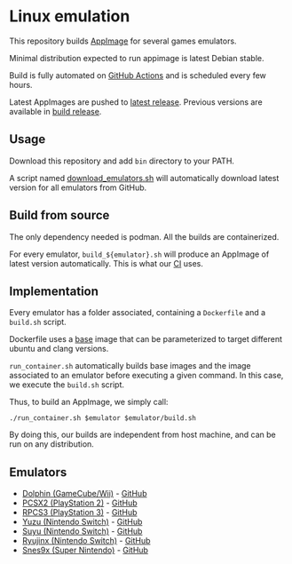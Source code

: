 Linux emulation
===============

This repository builds [AppImage](https://appimage.org/) for several games emulators.

Minimal distribution expected to run appimage is latest Debian stable.

Build is fully automated on [GitHub Actions](https://github.com/second-reality/linux-emulation/blob/master/.github/workflows/build.yml)
and is scheduled every few hours.

Latest AppImages are pushed to [latest release](https://github.com/second-reality/linux-emulation/releases/tag/latest).
Previous versions are available in [build release](https://github.com/second-reality/linux-emulation/releases/tag/build).

Usage
-----

Download this repository and add `bin` directory to your PATH.

A script named
[download_emulators.sh](https://github.com/second-reality/linux-emulation/blob/master/bin/download_emulators.sh)
will automatically download latest version for all emulators from GitHub.

Build from source
-----------------

The only dependency needed is podman. All the builds are containerized.

For every emulator, `build_${emulator}.sh` will produce an AppImage of latest
version automatically. This is what our [CI](https://github.com/second-reality/linux-emulation/blob/master/.github/workflows/build.yml)
uses.

Implementation
--------------

Every emulator has a folder associated, containing a `Dockerfile` and a
`build.sh` script.

Dockerfile uses a [base](https://github.com/second-reality/linux-emulation/blob/master/base/Dockerfile)
image that can be parameterized to target different ubuntu and clang versions.

`run_container.sh` automatically builds base images and the image associated to
an emulator before executing a given command. In this case, we execute the
`build.sh` script.

Thus, to build an AppImage, we simply call:

`./run_container.sh $emulator $emulator/build.sh`

By doing this, our builds are independent from host machine, and can be run on
any distribution.

Emulators
---------

- [Dolphin (GameCube/Wii)](https://dolphin-emu.org/) - [GitHub](https://github.com/dolphin-emu/dolphin)
- [PCSX2 (PlayStation 2)](https://pcsx2.net/) - [GitHub](https://github.com/PCSX2/pcsx2)
- [RPCS3 (PlayStation 3)](https://rpcs3.net/) - [GitHub](https://github.com/RPCS3/rpcs3)
- [Yuzu (Nintendo Switch)](https://yuzu-emu.org/) - [GitHub](https://github.com/yuzu-emu/yuzu)
- [Suyu (Nintendo Switch)](https://suyu.dev/) - [GitHub](https://github.com/suyu-emu/suyu)
- [Ryujinx (Nintendo Switch)](https://ryujinx.org/) - [GitHub](https://github.com/Ryujinx/Ryujinx)
- [Snes9x (Super Nintendo)](https://www.snes9x.com/) - [GitHub](https://github.com/snes9xgit/snes9x)
